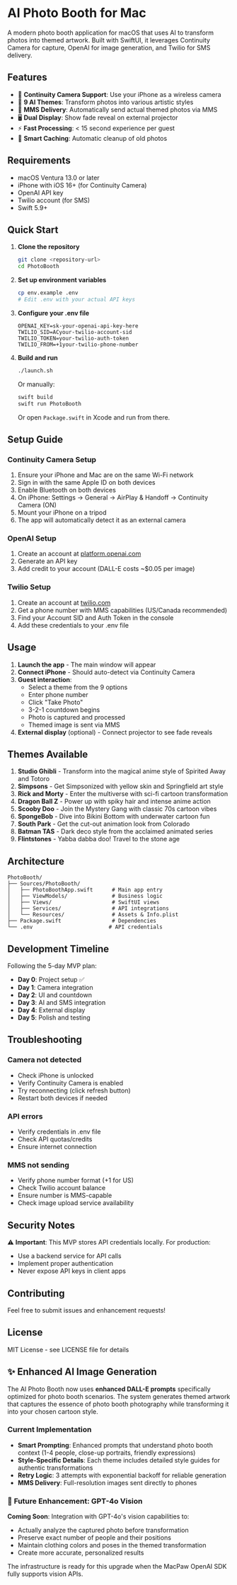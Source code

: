 # AI Photo Booth for Mac

A modern photo booth application for macOS that uses AI to transform photos into themed artwork. Built with SwiftUI, it leverages Continuity Camera for capture, OpenAI for image generation, and Twilio for SMS delivery.

## Features

- 📸 **Continuity Camera Support**: Use your iPhone as a wireless camera
- 🎨 **9 AI Themes**: Transform photos into various artistic styles
- 📱 **MMS Delivery**: Automatically send actual themed photos via MMS
- 🖥️ **Dual Display**: Show fade reveal on external projector
- ⚡ **Fast Processing**: < 15 second experience per guest
- 💾 **Smart Caching**: Automatic cleanup of old photos

## Requirements

- macOS Ventura 13.0 or later
- iPhone with iOS 16+ (for Continuity Camera)
- OpenAI API key
- Twilio account (for SMS)
- Swift 5.9+

## Quick Start

1. **Clone the repository**
   ```bash
   git clone <repository-url>
   cd PhotoBooth
   ```

2. **Set up environment variables**
   ```bash
   cp env.example .env
   # Edit .env with your actual API keys
   ```

3. **Configure your .env file**
   ```
   OPENAI_KEY=sk-your-openai-api-key-here
   TWILIO_SID=ACyour-twilio-account-sid
   TWILIO_TOKEN=your-twilio-auth-token
   TWILIO_FROM=+1your-twilio-phone-number
   ```

4. **Build and run**
   ```bash
   ./launch.sh
   ```

   Or manually:
   ```bash
   swift build
   swift run PhotoBooth
   ```

   Or open `Package.swift` in Xcode and run from there.

## Setup Guide

### Continuity Camera Setup

1. Ensure your iPhone and Mac are on the same Wi-Fi network
2. Sign in with the same Apple ID on both devices
3. Enable Bluetooth on both devices
4. On iPhone: Settings → General → AirPlay & Handoff → Continuity Camera (ON)
5. Mount your iPhone on a tripod
6. The app will automatically detect it as an external camera

### OpenAI Setup

1. Create an account at [platform.openai.com](https://platform.openai.com)
2. Generate an API key
3. Add credit to your account (DALL-E costs ~$0.05 per image)

### Twilio Setup

1. Create an account at [twilio.com](https://www.twilio.com)
2. Get a phone number with MMS capabilities (US/Canada recommended)
3. Find your Account SID and Auth Token in the console
4. Add these credentials to your .env file

## Usage

1. **Launch the app** - The main window will appear
2. **Connect iPhone** - Should auto-detect via Continuity Camera
3. **Guest interaction**:
   - Select a theme from the 9 options
   - Enter phone number
   - Click "Take Photo"
   - 3-2-1 countdown begins
   - Photo is captured and processed
   - Themed image is sent via MMS
4. **External display** (optional) - Connect projector to see fade reveals

## Themes Available

1. **Studio Ghibli** - Transform into the magical anime style of Spirited Away and Totoro
2. **Simpsons** - Get Simpsonized with yellow skin and Springfield art style
3. **Rick and Morty** - Enter the multiverse with sci-fi cartoon transformation
4. **Dragon Ball Z** - Power up with spiky hair and intense anime action
5. **Scooby Doo** - Join the Mystery Gang with classic 70s cartoon vibes
6. **SpongeBob** - Dive into Bikini Bottom with underwater cartoon fun
7. **South Park** - Get the cut-out animation look from Colorado
8. **Batman TAS** - Dark deco style from the acclaimed animated series
9. **Flintstones** - Yabba dabba doo! Travel to the stone age

## Architecture

```
PhotoBooth/
├── Sources/PhotoBooth/
│   ├── PhotoBoothApp.swift      # Main app entry
│   ├── ViewModels/              # Business logic
│   ├── Views/                   # SwiftUI views
│   ├── Services/                # API integrations
│   └── Resources/               # Assets & Info.plist
├── Package.swift                # Dependencies
└── .env                        # API credentials
```

## Development Timeline

Following the 5-day MVP plan:
- **Day 0**: Project setup ✅
- **Day 1**: Camera integration
- **Day 2**: UI and countdown
- **Day 3**: AI and SMS integration
- **Day 4**: External display
- **Day 5**: Polish and testing

## Troubleshooting

### Camera not detected
- Check iPhone is unlocked
- Verify Continuity Camera is enabled
- Try reconnecting (click refresh button)
- Restart both devices if needed

### API errors
- Verify credentials in .env file
- Check API quotas/credits
- Ensure internet connection

### MMS not sending
- Verify phone number format (+1 for US)
- Check Twilio account balance
- Ensure number is MMS-capable
- Check image upload service availability

## Security Notes

⚠️ **Important**: This MVP stores API credentials locally. For production:
- Use a backend service for API calls
- Implement proper authentication
- Never expose API keys in client apps

## Contributing

Feel free to submit issues and enhancement requests!

## License

MIT License - see LICENSE file for details 

## ✨ **Enhanced AI Image Generation**

The AI Photo Booth now uses **enhanced DALL-E prompts** specifically optimized for photo booth scenarios. The system generates themed artwork that captures the essence of photo booth photography while transforming it into your chosen cartoon style.

### Current Implementation
- **Smart Prompting**: Enhanced prompts that understand photo booth context (1-4 people, close-up portraits, friendly expressions)
- **Style-Specific Details**: Each theme includes detailed style guides for authentic transformations
- **Retry Logic**: 3 attempts with exponential backoff for reliable generation
- **MMS Delivery**: Full-resolution images sent directly to phones

### 🚀 **Future Enhancement: GPT-4o Vision**
**Coming Soon**: Integration with GPT-4o's vision capabilities to:
- Actually analyze the captured photo before transformation
- Preserve exact number of people and their positions
- Maintain clothing colors and poses in the themed transformation
- Create more accurate, personalized results

The infrastructure is ready for this upgrade when the MacPaw OpenAI SDK fully supports vision APIs. 